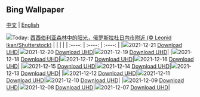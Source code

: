 ## Bing Wallpaper
[中文](README.md) | [English](README_en.md)

![](https://www.bing.com/th?id=OHR.SiberianSunset_ZH-CN5711093662_UHD.jpg&w=1000)Today: [西西伯利亚森林中的阳光，俄罗斯拉杜日内市附近 (© Leonid Ikan/Shutterstock)](https://www.bing.com/th?id=OHR.SiberianSunset_ZH-CN5711093662_UHD.jpg)
|      |      |      |
| :----: | :----: | :----: |
|![](https://www.bing.com/th?id=OHR.SiberianSunset_ZH-CN5711093662_UHD.jpg&rf=LaDigue_UHD.jpg&pid=hp&w=384&h=216&rs=1&c=4)2021-12-21 [Download UHD](https://www.bing.com/th?id=OHR.SiberianSunset_ZH-CN5711093662_UHD.jpg)|![](https://www.bing.com/th?id=OHR.QuoichBowl_ZH-CN5583756085_UHD.jpg&rf=LaDigue_UHD.jpg&pid=hp&w=384&h=216&rs=1&c=4)2021-12-20 [Download UHD](https://www.bing.com/th?id=OHR.QuoichBowl_ZH-CN5583756085_UHD.jpg)|![](https://www.bing.com/th?id=OHR.AtigunPassAurora_ZH-CN5486073819_UHD.jpg&rf=LaDigue_UHD.jpg&pid=hp&w=384&h=216&rs=1&c=4)2021-12-19 [Download UHD](https://www.bing.com/th?id=OHR.AtigunPassAurora_ZH-CN5486073819_UHD.jpg)|
|![](https://www.bing.com/th?id=OHR.WinterRoofs_ZH-CN5091303265_UHD.jpg&rf=LaDigue_UHD.jpg&pid=hp&w=384&h=216&rs=1&c=4)2021-12-18 [Download UHD](https://www.bing.com/th?id=OHR.WinterRoofs_ZH-CN5091303265_UHD.jpg)|![](https://www.bing.com/th?id=OHR.XmasBeachHuts_ZH-CN6195800613_UHD.jpg&rf=LaDigue_UHD.jpg&pid=hp&w=384&h=216&rs=1&c=4)2021-12-17 [Download UHD](https://www.bing.com/th?id=OHR.XmasBeachHuts_ZH-CN6195800613_UHD.jpg)|![](https://www.bing.com/th?id=OHR.WernigerodeWeihnachtsmarkt_ZH-CN1081480865_UHD.jpg&rf=LaDigue_UHD.jpg&pid=hp&w=384&h=216&rs=1&c=4)2021-12-16 [Download UHD](https://www.bing.com/th?id=OHR.WernigerodeWeihnachtsmarkt_ZH-CN1081480865_UHD.jpg)|
|![](https://www.bing.com/th?id=OHR.SantaJusta_ZH-CN0849826455_UHD.jpg&rf=LaDigue_UHD.jpg&pid=hp&w=384&h=216&rs=1&c=4)2021-12-15 [Download UHD](https://www.bing.com/th?id=OHR.SantaJusta_ZH-CN0849826455_UHD.jpg)|![](https://www.bing.com/th?id=OHR.AmericanRobin_ZH-CN0667508209_UHD.jpg&rf=LaDigue_UHD.jpg&pid=hp&w=384&h=216&rs=1&c=4)2021-12-14 [Download UHD](https://www.bing.com/th?id=OHR.AmericanRobin_ZH-CN0667508209_UHD.jpg)|![](https://www.bing.com/th?id=OHR.ElPanecilloHill_ZH-CN0527709139_UHD.jpg&rf=LaDigue_UHD.jpg&pid=hp&w=384&h=216&rs=1&c=4)2021-12-13 [Download UHD](https://www.bing.com/th?id=OHR.ElPanecilloHill_ZH-CN0527709139_UHD.jpg)|
|![](https://www.bing.com/th?id=OHR.WickerCultivation_ZH-CN0310713697_UHD.jpg&rf=LaDigue_UHD.jpg&pid=hp&w=384&h=216&rs=1&c=4)2021-12-12 [Download UHD](https://www.bing.com/th?id=OHR.WickerCultivation_ZH-CN0310713697_UHD.jpg)|![](https://www.bing.com/th?id=OHR.ShadowEverest_ZH-CN9951649290_UHD.jpg&rf=LaDigue_UHD.jpg&pid=hp&w=384&h=216&rs=1&c=4)2021-12-11 [Download UHD](https://www.bing.com/th?id=OHR.ShadowEverest_ZH-CN9951649290_UHD.jpg)|![](https://www.bing.com/th?id=OHR.FoxDovrefjell_ZH-CN9554491452_UHD.jpg&rf=LaDigue_UHD.jpg&pid=hp&w=384&h=216&rs=1&c=4)2021-12-10 [Download UHD](https://www.bing.com/th?id=OHR.FoxDovrefjell_ZH-CN9554491452_UHD.jpg)|
|![](https://www.bing.com/th?id=OHR.GlowWormBMNP_ZH-CN9173680006_UHD.jpg&rf=LaDigue_UHD.jpg&pid=hp&w=384&h=216&rs=1&c=4)2021-12-09 [Download UHD](https://www.bing.com/th?id=OHR.GlowWormBMNP_ZH-CN9173680006_UHD.jpg)|![](https://www.bing.com/th?id=OHR.PFNPAZ_ZH-CN7929165864_UHD.jpg&rf=LaDigue_UHD.jpg&pid=hp&w=384&h=216&rs=1&c=4)2021-12-08 [Download UHD](https://www.bing.com/th?id=OHR.PFNPAZ_ZH-CN7929165864_UHD.jpg)|![](https://www.bing.com/th?id=OHR.Koenigsbourg_ZH-CN7675452866_UHD.jpg&rf=LaDigue_UHD.jpg&pid=hp&w=384&h=216&rs=1&c=4)2021-12-07 [Download UHD](https://www.bing.com/th?id=OHR.Koenigsbourg_ZH-CN7675452866_UHD.jpg)|
